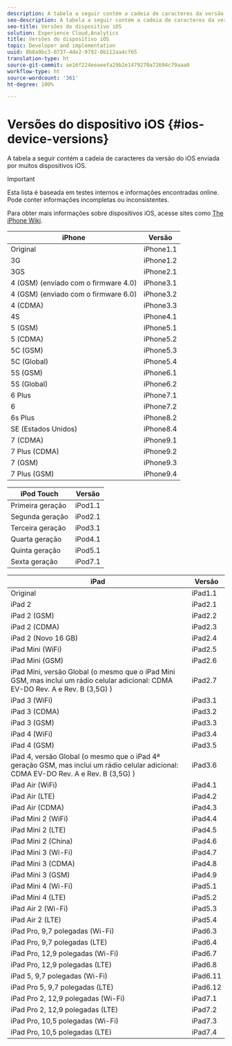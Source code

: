 ```yaml
---
description: A tabela a seguir contém a cadeia de caracteres da versão do iOS enviada por muitos dispositivos iOS.
seo-description: A tabela a seguir contém a cadeia de caracteres da versão do iOS enviada por muitos dispositivos iOS.
seo-title: Versões do dispositivo iOS
solution: Experience Cloud,Analytics
title: Versões do dispositivo iOS
topic: Developer and implementation
uuid: 8b8a9bc3-0737-4de2-9792-0b112aa4cf65
translation-type: ht
source-git-commit: ae16f224eeaeefa29b2e1479270a72694c79aaa0
workflow-type: ht
source-wordcount: '361'
ht-degree: 100%

---
```



# Versões do dispositivo iOS {#ios-device-versions}

A tabela a seguir contém a cadeia de caracteres da versão do iOS enviada por muitos dispositivos iOS.

>[!IMPORTANT]
>
>Esta lista é baseada em testes internos e informações encontradas online. Pode conter informações incompletas ou inconsistentes.

Para obter mais informações sobre dispositivos iOS, acesse sites como [The iPhone Wiki](https://theiphonewiki.com/wiki/Models).

| **iPhone** | **Versão** |
|---|---|
| Original | iPhone1.1 |
| 3G | iPhone1.2 |
| 3GS | iPhone2.1 |
| 4 (GSM) (enviado com o firmware 4.0) | iPhone3.1 |
| 4 (GSM) (enviado com o firmware 6.0) | iPhone3.2 |
| 4 (CDMA) | iPhone3.3 |
| 4S | iPhone4.1 |
| 5 (GSM) | iPhone5.1 |
| 5 (CDMA) | iPhone5.2 |
| 5C (GSM) | iPhone5.3 |
| 5C (Global) | iPhone5.4 |
| 5S (GSM) | iPhone6.1 |
| 5S (Global) | iPhone6.2 |
| 6 Plus | iPhone7.1 |
| 6 | iPhone7.2 |
| 6s Plus | iPhone8.2 |
| SE (Estados Unidos) | iPhone8.4 |
| 7 (CDMA) | iPhone9.1 |
| 7 Plus (CDMA) | iPhone9.2 |
| 7 (GSM) | iPhone9.3 |
| 7 Plus (GSM) | iPhone9.4 |

| **iPod Touch** | **Versão** |
|---|---|
| Primeira geração | iPod1.1 |
| Segunda geração | iPod2.1 |
| Terceira geração | iPod3.1 |
| Quarta geração | iPod4.1 |
| Quinta geração | iPod5.1 |
| Sexta geração | iPod7.1 |

| **iPad** | **Versão** |
|---|---|
| Original | iPad1.1 |
| iPad 2 | iPad2.1 |
| iPad 2 (GSM) | iPad2.2 |
| iPad 2 (CDMA) | iPad2.3 |
| iPad 2 (Novo 16 GB) | iPad2.4 |
| iPad Mini (WiFi) | iPad2.5 |
| iPad Mini (GSM) | iPad2.6 |
| iPad Mini, versão Global (o mesmo que o iPad Mini GSM, mas inclui um rádio celular adicional: CDMA EV-DO Rev. A e Rev. B (3,5G) ) | iPad2.7 |
| iPad 3 (WiFi) | iPad3.1 |
| iPad 3 (CDMA) | iPad3.2 |
| iPad 3 (GSM) | iPad3.3 |
| iPad 4 (WiFi) | iPad3.4 |
| iPad 4 (GSM) | iPad3.5 |
| iPad 4, versão Global (o mesmo que o iPad 4ª geração GSM, mas inclui um rádio celular adicional: CDMA EV-DO Rev. A e Rev. B (3,5G) ) | iPad3.6 |
| iPad Air (WiFi) | iPad4.1 |
| iPad Air (LTE) | iPad4.2 |
| iPad Air (CDMA) | iPad4.3 |
| iPad Mini 2 (WiFi) | iPad4.4 |
| iPad Mini 2 (LTE) | iPad4.5 |
| iPad Mini 2 (China) | iPad4.6 |
| iPad Mini 3 (Wi-Fi) | iPad4.7 |
| iPad Mini 3 (CDMA) | iPad4.8 |
| iPad Mini 3 (GSM) | iPad4.9 |
| iPad Mini 4 (Wi-Fi) | iPad5.1 |
| iPad Mini 4 (LTE) | iPad5.2 |
| iPad Air 2 (Wi-Fi) | iPad5.3 |
| iPad Air 2 (LTE) | iPad5.4 |
| iPad Pro, 9,7 polegadas (Wi-Fi) | iPad6.3 |
| iPad Pro, 9,7 polegadas (LTE) | iPad6.4 |
| iPad Pro, 12,9 polegadas (Wi-Fi) | iPad6.7 |
| iPad Pro, 12,9 polegadas (LTE) | iPad6.8 |
| iPad 5, 9,7 polegadas (Wi-Fi) | iPad6.11 |
| iPad Pro 5, 9,7 polegadas (LTE) | iPad6.12 |
| iPad Pro 2, 12,9 polegadas (Wi-Fi) | iPad7.1 |
| iPad Pro 2, 12,9 polegadas (LTE) | iPad7.2 |
| iPad Pro, 10,5 polegadas (Wi-Fi) | iPad7.3 |
| iPad Pro, 10,5 polegadas (LTE) | iPad7.4 |

